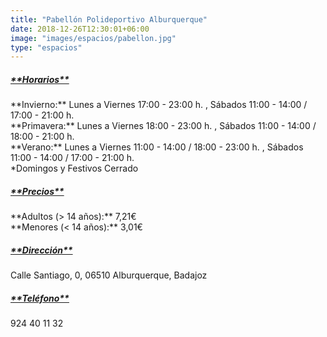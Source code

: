 ```yaml
---
title: "Pabellón Polideportivo Alburquerque"
date: 2018-12-26T12:30:01+06:00
image: "images/espacios/pabellon.jpg"
type: "espacios"
---
```



<h5><u>**Horarios**</u></h5>
**Invierno:** Lunes a Viernes 17:00 - 23:00 h. , Sábados 11:00 - 14:00 / 17:00 - 21:00 h.
<br>
**Primavera:** Lunes a Viernes 18:00 - 23:00 h. , Sábados 11:00 - 14:00 / 18:00 - 21:00 h.
<br>
**Verano:** Lunes a Viernes 11:00 - 14:00 / 18:00 - 23:00 h. , Sábados 11:00 - 14:00 / 17:00 - 21:00 h.
<br>
*Domingos y Festivos Cerrado
<br>
<h5><u>**Precios**</u></h5>
**Adultos (> 14 años):** 7,21€
<br>
**Menores (< 14 años):** 3,01€
<br>
<h5><u>**Dirección**</u></h5> Calle Santiago, 0, 06510 Alburquerque, Badajoz
<br>
<h5><u>**Teléfono**</u></h5> 924 40 11 32
<br>
